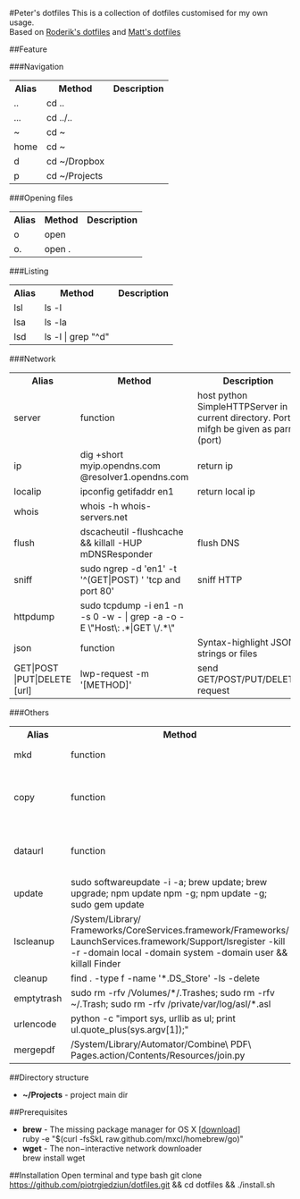 #Peter's dotfiles
This is a collection of dotfiles customised for my own usage.<br>
Based on [Roderik's dotfiles](https://github.com/roderik/dotfiles) and [Matt's dotfiles](https://github.com/mattbanks/dotfiles)

##Feature

###Navigation
<table width="100%">
  <tr>
    <th>Alias</th><th>Method</th><th>Description</th>
  </tr><tr>
		<td> ..</td><td>cd ..</td><td> </td>
	 </tr><tr>
		<td> ...</td><td>cd ../..</td><td> </td>
	 </tr><tr>
		<td> ~</td><td>cd ~</td><td> </td>
	 </tr><tr>
		<td> home</td><td>cd ~</td><td> </td>
	 </tr><tr>
		<td> d</td><td>cd ~/Dropbox</td><td> </td>
	 </tr><tr>
		<td> p</td><td>cd ~/Projects</td><td> </td>
	 </tr>
</table>
###Opening files
<table width="100%">
  <tr>
   <th>Alias</th><th>Method</th><th>Description</th>
  </tr>
	 <tr>
		<td> o</td><td>open</td><td> </td>
	 </tr><tr>
		<td> o.</td><td>open .</td><td> </td>
	 </tr>
</table>
###Listing
<table width="100%">
  <tr>
    <th>Alias</th><th>Method</th><th>Description</th>
  </tr>
	 <tr>
		<td> lsl</td><td>ls -l</td><td> </td>
	 </tr><tr>
		<td> lsa</td><td>ls -la</td><td> </td>
	 </tr><tr>
		<td> lsd</td><td>ls -l | grep "^d"</td><td> </td>
	 </tr>
</table>
###Network
<table width="100%">
  <tr>
   <th>Alias</th><th>Method</th><th>Description</th>
  </tr>
	<tr>
		<td> server</td><td>function</td><td>host python SimpleHTTPServer in current directory. Port mifgh be given as parm (port)</td>
	 </tr><tr>
		<td> ip</td><td>dig +short myip.opendns.com @resolver1.opendns.com</td><td>return ip </td>
	 </tr><tr>
		<td> localip</td><td>ipconfig getifaddr en1</td><td> return local ip</td>
	 </tr><tr>
		<td> whois</td><td>whois -h whois-servers.net</td><td> </td>
	 </tr><tr>
		<td> flush</td><td>dscacheutil -flushcache && killall -HUP mDNSResponder</td><td>flush DNS </td>
	 </tr><tr>
		<td> sniff</td><td>sudo ngrep -d 'en1' -t '^(GET|POST) ' 'tcp and port 80'</td><td>sniff HTTP </td>
	 </tr><tr>
		<td> httpdump</td><td>sudo tcpdump -i en1 -n -s 0 -w - | grep -a -o -E \"Host\: .*|GET \/.*\"</td><td> </td>
	 </tr>
	 <tr>
		<td> json</td><td>function</td><td>Syntax-highlight JSON strings or files</td>
	 </tr><tr>
		<td> GET|POST |PUT|DELETE [url]</td><td>lwp-request -m '[METHOD]'</td><td> send GET/POST/PUT/DELETE request</td>
	 </tr>
</table>
###Others
<table width="100%">
  <tr>
    <th>Alias</th><th>Method</th><th>Description</th>
  </tr><tr>
		<td> mkd</td><td>function</td><td>make dir and cd to it</td>
	 </tr><tr>
<tr>
		<td> copy</td><td>function</td><td>copy content to clipboard (copy cat file.txt)</td>
	 </tr><tr>
		<td> dataurl</td><td>function</td><td>return base64 of given object</td>
	 </tr>
	  <tr>
		<td> update</td><td>sudo softwareupdate -i -a; brew update; brew upgrade; npm update npm -g; npm update -g; sudo gem update</td><td>global update </td>
	 </tr><tr>
		<td> lscleanup</td><td>/System/Library/ Frameworks/CoreServices.framework/Frameworks/ LaunchServices.framework/Support/lsregister -kill -r -domain local -domain system -domain user && killall Finder</td><td> </td>
	 </tr><tr>
		<td> cleanup</td><td>find . -type f -name '*.DS_Store' -ls -delete</td><td>clean up dir </td>
	 </tr><tr>
		<td> emptytrash</td><td>sudo rm -rfv /Volumes/*/.Trashes; sudo rm -rfv ~/.Trash; sudo rm -rfv /private/var/log/asl/*.asl</td><td> </td>
	 </tr><tr>
		<td> urlencode</td><td>python -c "import sys, urllib as ul; print ul.quote_plus(sys.argv[1]);"</td><td> </td>
	 </tr><tr>
		<td> mergepdf</td><td>/System/Library/Automator/Combine\ PDF\ Pages.action/Contents/Resources/join.py</td><td> merge PDF files</td>
	 </tr>
</table>

##Directory structure
* **~/Projects** - project main dir

##Prerequisites
* **brew** - The missing package manager for OS X [[download]](http://mxcl.github.com/homebrew/)<br>
ruby -e "$(curl -fsSkL raw.github.com/mxcl/homebrew/go)"
* **wget** - The non−interactive network downloader<br>
brew install wget

##Installation
Open terminal and type
bash
git clone https://github.com/piotrgiedziun/dotfiles.git && cd dotfiles && ./install.sh

